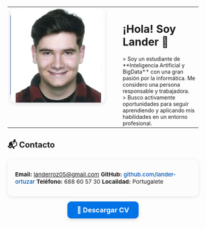 <table style="border: none; width: 100%;">
  <tr>
    <td width="270" style="vertical-align: top; padding-right: 20px; border: none;">
      <img src="img/Foto_Curri.png" alt="Esta es una foto mía" width="250" style="border-radius: 15px; box-shadow: 0 4px 12px rgba(0,0,0,0.1);">
    </td>
    <td style="vertical-align: top; border: none;">
      <h1>¡Hola! Soy Lander 👋</h1>
      > Soy un estudiante de **Inteligencia Artificial y BigData** con una gran pasión por la informática. Me considero una persona responsable y trabajadora. 
      <br>> Busco activamente oportunidades para seguir aprendiendo y aplicando mis habilidades en un entorno profesional.
    </td>
  </tr>
</table>

<h2 style="margin-top: 30px;">📬 Contacto</h2>
<div style="background: rgba(247, 247, 247, 0.3); padding: 15px 20px; border-radius: 12px; box-shadow: 0 2px 8px rgba(0, 0, 0, 0.1); display: flex; flex-wrap: wrap; gap: 25px; align-items: center; font-size: 15px;">

  <span><strong>Email:</strong> <a href="mailto:landerroz05@gmail.com" style="color: #0056b3; text-decoration: none; font-weight: 500;">landerroz05@gmail.com</a></span>
  <span><strong>GitHub:</strong> <a href="https://github.com/lander-ortuzar" target="_blank" style="color: #0056b3; text-decoration: none; font-weight: 500;">github.com/lander-ortuzar</a></span>
  <span><strong>Teléfono:</strong> 688 60 57 30</span>
  <span><strong>Localidad:</strong> Portugalete</span>
</div>

<div style="text-align: center; margin-top: 25px;">
  <a href="---" download
     style="background: #0073e6; color: white; padding: 12px 25px; border-radius: 10px; text-decoration: none; font-weight: 700; font-size: 18px; box-shadow: 0 3px 10px rgba(0,0,0,0.15); transition: background 0.2s ease;">
    📄 Descargar CV
  </a>
</div>


